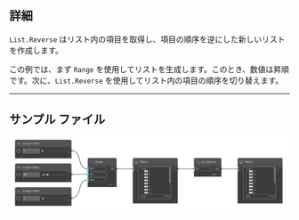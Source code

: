 ## 詳細
`List.Reverse` はリスト内の項目を取得し、項目の順序を逆にした新しいリストを作成します。

この例では、まず `Range` を使用してリストを生成します。このとき、数値は昇順です。次に、`List.Reverse` を使用してリスト内の項目の順序を切り替えます。
___
## サンプル ファイル

![List.Reverse](./DSCore.List.Reverse_img.jpg)
